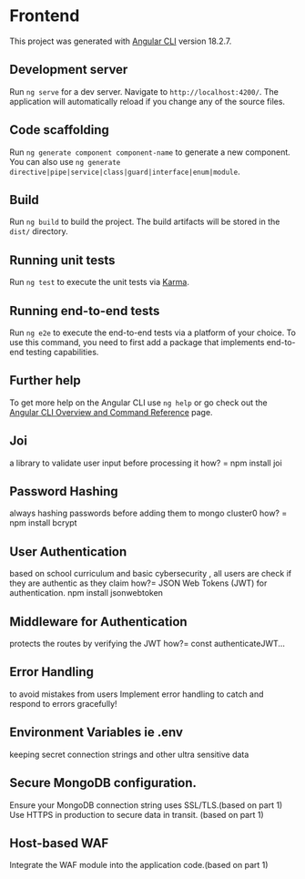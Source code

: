 # Frontend

This project was generated with [Angular CLI](https://github.com/angular/angular-cli) version 18.2.7.

## Development server

Run `ng serve` for a dev server. Navigate to `http://localhost:4200/`. The application will automatically reload if you change any of the source files.

## Code scaffolding

Run `ng generate component component-name` to generate a new component. You can also use `ng generate directive|pipe|service|class|guard|interface|enum|module`.

## Build

Run `ng build` to build the project. The build artifacts will be stored in the `dist/` directory.

## Running unit tests

Run `ng test` to execute the unit tests via [Karma](https://karma-runner.github.io).

## Running end-to-end tests

Run `ng e2e` to execute the end-to-end tests via a platform of your choice. To use this command, you need to first add a package that implements end-to-end testing capabilities.

## Further help

To get more help on the Angular CLI use `ng help` or go check out the [Angular CLI Overview and Command Reference](https://angular.dev/tools/cli) page.

## Joi 
a library to validate user input before processing it
how? = npm install joi

## Password Hashing
always hashing passwords before adding them to mongo cluster0
how? = npm install bcrypt

## User Authentication
based on school curriculum and basic cybersecurity , all users are check if they are authentic as they claim
how?= JSON Web Tokens (JWT) for authentication. npm install jsonwebtoken

## Middleware for Authentication
protects the routes by verifying the JWT
how?= const authenticateJWT...

## Error Handling
to avoid mistakes from users
Implement error handling to catch and respond to errors gracefully!

## Environment Variables ie .env
keeping secret connection strings and other ultra sensitive data

## Secure MongoDB configuration.
Ensure your MongoDB connection string uses SSL/TLS.(based on part 1)
Use HTTPS in production to secure data in transit. (based on part 1)

## Host-based WAF
Integrate the WAF module into the application code.(based on part 1)
